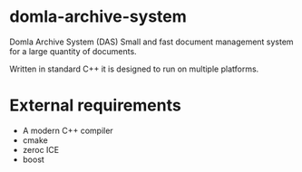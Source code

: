 # domla-archive-system
Domla Archive System (DAS)
Small and fast document management system for a large quantity of documents.

Written in standard C++ it is designed to run on multiple platforms.

External requirements
=====================
- A modern C++ compiler
- cmake
- zeroc ICE
- boost
